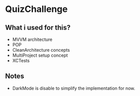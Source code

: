 
# QuizChallenge

## What i used for this?
- MVVM architecture
- POP
- CleanArchitecture concepts
- MultiProject setup concept
- XCTests


## Notes
- DarkMode is disable to simplify the implementation for now.

